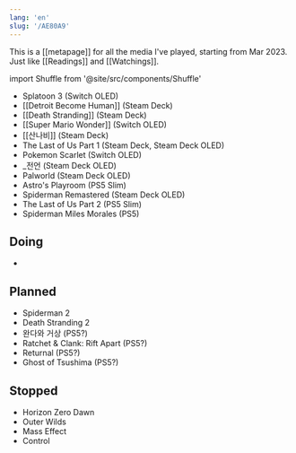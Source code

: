 ```yaml
---
lang: 'en'
slug: '/AE80A9'
---
```


This is a [[metapage]] for all the media I've played, starting from Mar 2023. Just like [[Readings]] and [[Watchings]].

import Shuffle from '@site/src/components/Shuffle'

<Shuffle>

- Splatoon 3 (Switch OLED)
- [[Detroit Become Human]] (Steam Deck)
- [[Death Stranding]] (Steam Deck)
- [[Super Mario Wonder]] (Switch OLED)
- [[산나비]] (Steam Deck)
- The Last of Us Part 1 (Steam Deck, Steam Deck OLED)
- Pokemon Scarlet (Switch OLED)
- \_전언 (Steam Deck OLED)
- Palworld (Steam Deck OLED)
- Astro's Playroom (PS5 Slim)
- Spiderman Remastered (Steam Deck OLED)
- The Last of Us Part 2 (PS5 Slim)
- Spiderman Miles Morales (PS5)

</Shuffle>

## Doing

-

## Planned

- Spiderman 2
- Death Stranding 2
- 완다와 거상 (PS5?)
- Ratchet & Clank: Rift Apart (PS5?)
- Returnal (PS5?)
- Ghost of Tsushima (PS5?)

## Stopped

- Horizon Zero Dawn
- Outer Wilds
- Mass Effect
- Control
